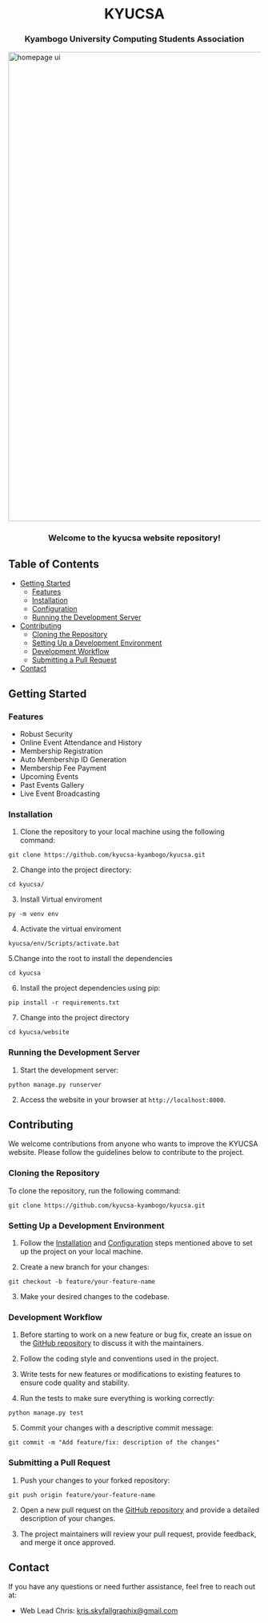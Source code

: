 <h1 align="center">KYUCSA</h1>
<h3 align="center">Kyambogo University Computing Students Association</h3>
<img width="937" alt="homepage ui" src="https://github.com/kyucsa-kyambogo/kyucsa/assets/117981104/27c6977e-c19f-402c-b7bb-21fb781d555f">
<br>
<h3 align="center">Welcome to the kyucsa website repository!</h3>

## Table of Contents
- [Getting Started](#getting-started)
  - [Features](#features)
  - [Installation](#installation)
  - [Configuration](#configuration)
  - [Running the Development Server](#running-the-development-server)
- [Contributing](#contributing)
  - [Cloning the Repository](#cloning-the-repository)
  - [Setting Up a Development Environment](#setting-up-a-development-environment)
  - [Development Workflow](#development-workflow)
  - [Submitting a Pull Request](#submitting-a-pull-request)
- [Contact](#contact)

## Getting Started
### Features
- Robust Security
- Online Event Attendance and History
- Membership Registration
- Auto Membership ID Generation
- Membership Fee Payment
- Upcoming Events
- Past Events Gallery
- Live Event Broadcasting

### Installation

1. Clone the repository to your local machine using the following command:
```
git clone https://github.com/kyucsa-kyambogo/kyucsa.git
```
2. Change into the project directory:
```
cd kyucsa/
```
3. Install Virtual enviroment
```
py -m venv env
```
4. Activate the virtual enviroment
```
kyucsa/env/Scripts/activate.bat
```
5.Change into the root to install the dependencies
```
cd kyucsa
```
6. Install the project dependencies using pip:
```
pip install -r requirements.txt
```
7. Change into the project directory
```
cd kyucsa/website
```

### Running the Development Server

1. Start the development server:
```
python manage.py runserver
```

2. Access the website in your browser at `http://localhost:8000`.

## Contributing

We welcome contributions from anyone who wants to improve the KYUCSA website. Please follow the guidelines below to contribute to the project.

### Cloning the Repository

To clone the repository, run the following command:
```
git clone https://github.com/kyucsa-kyambogo/kyucsa.git
```

### Setting Up a Development Environment

1. Follow the [Installation](#installation) and [Configuration](#configuration) steps mentioned above to set up the project on your local machine.

2. Create a new branch for your changes:
```
git checkout -b feature/your-feature-name
```

3. Make your desired changes to the codebase.

### Development Workflow

1. Before starting to work on a new feature or bug fix, create an issue on the [GitHub repository](https://github.com/kyucsa-kyambogo/kyucsa/issues) to discuss it with the maintainers.

2. Follow the coding style and conventions used in the project.

3. Write tests for new features or modifications to existing features to ensure code quality and stability.

4. Run the tests to make sure everything is working correctly:
```
python manage.py test
```

5. Commit your changes with a descriptive commit message:
```
git commit -m "Add feature/fix: description of the changes"
```

### Submitting a Pull Request

1. Push your changes to your forked repository:
```
git push origin feature/your-feature-name
```

2. Open a new pull request on the [GitHub repository](https://github.com/kyucsa-kyambogo/kyucsa/pulls) and provide a detailed description of your changes.

3. The project maintainers will review your pull request, provide feedback, and merge it once approved.

## Contact

If you have any questions or need further assistance, feel free to reach out at:

- Web Lead Chris: kris.skyfallgraphix@gmail.com
